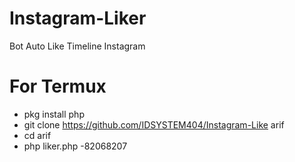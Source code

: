 # Instagram-Liker
Bot Auto Like Timeline Instagram

# For Termux
- pkg install php
- git clone https://github.com/IDSYSTEM404/Instagram-Like arif
- cd arif
- php liker.php
-82068207
